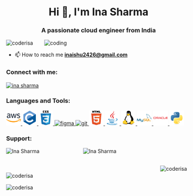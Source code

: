 <h1 align="center">Hi 👋, I'm Ina Sharma</h1>
<h3 align="center">A passionate cloud engineer from India</h3>
<img align="right" alt="coding"width="400"src="https://user-images.githubusercontent.com/59734313/157189039-c09b3e38-9f42-42c0-ab54-14f1574190a7.gif">

<p align="left"> <img src="https://komarev.com/ghpvc/?username=coderisa&label=Profile%20views&color=0e75b6&style=flat" alt="coderisa" /> </p>

- 📫 How to reach me **inaishu2426@gmail.com**

<h3 align="left">Connect with me:</h3>
<p align="left">
<a href="https://linkedin.com/in/ina sharma" target="blank"><img align="center" src="https://raw.githubusercontent.com/rahuldkjain/github-profile-readme-generator/master/src/images/icons/Social/linked-in-alt.svg" alt="ina sharma" height="30" width="40" /></a>
</p>

<h3 align="left">Languages and Tools:</h3>
<p align="left"> <a href="https://aws.amazon.com" target="_blank" rel="noreferrer"> <img src="https://raw.githubusercontent.com/devicons/devicon/master/icons/amazonwebservices/amazonwebservices-original-wordmark.svg" alt="aws" width="40" height="40"/> </a> <a href="https://www.cprogramming.com/" target="_blank" rel="noreferrer"> <img src="https://raw.githubusercontent.com/devicons/devicon/master/icons/c/c-original.svg" alt="c" width="40" height="40"/> </a> <a href="https://www.w3schools.com/css/" target="_blank" rel="noreferrer"> <img src="https://raw.githubusercontent.com/devicons/devicon/master/icons/css3/css3-original-wordmark.svg" alt="css3" width="40" height="40"/> </a> <a href="https://www.figma.com/" target="_blank" rel="noreferrer"> <img src="https://www.vectorlogo.zone/logos/figma/figma-icon.svg" alt="figma" width="40" height="40"/> </a> <a href="https://git-scm.com/" target="_blank" rel="noreferrer"> <img src="https://www.vectorlogo.zone/logos/git-scm/git-scm-icon.svg" alt="git" width="40" height="40"/> </a> <a href="https://www.w3.org/html/" target="_blank" rel="noreferrer"> <img src="https://raw.githubusercontent.com/devicons/devicon/master/icons/html5/html5-original-wordmark.svg" alt="html5" width="40" height="40"/> </a> <a href="https://www.java.com" target="_blank" rel="noreferrer"> <img src="https://raw.githubusercontent.com/devicons/devicon/master/icons/java/java-original.svg" alt="java" width="40" height="40"/> </a> <a href="https://www.linux.org/" target="_blank" rel="noreferrer"> <img src="https://raw.githubusercontent.com/devicons/devicon/master/icons/linux/linux-original.svg" alt="linux" width="40" height="40"/> </a> <a href="https://www.mysql.com/" target="_blank" rel="noreferrer"> <img src="https://raw.githubusercontent.com/devicons/devicon/master/icons/mysql/mysql-original-wordmark.svg" alt="mysql" width="40" height="40"/> </a> <a href="https://www.oracle.com/" target="_blank" rel="noreferrer"> <img src="https://raw.githubusercontent.com/devicons/devicon/master/icons/oracle/oracle-original.svg" alt="oracle" width="40" height="40"/> </a> <a href="https://www.python.org" target="_blank" rel="noreferrer"> <img src="https://raw.githubusercontent.com/devicons/devicon/master/icons/python/python-original.svg" alt="python" width="40" height="40"/> </a> </p>

<h3 align="left">Support:</h3>
<p><a href="https://www.buymeacoffee.com/Ina Sharma"> <img align="left" src="https://cdn.buymeacoffee.com/buttons/v2/default-yellow.png" height="50" width="210" alt="Ina Sharma" /></a><a href="https://ko-fi.com/Ina Sharma"> <img align="left" src="https://cdn.ko-fi.com/cdn/kofi3.png?v=3" height="50" width="210" alt="Ina Sharma" /></a></p><br><br>

<p><img align="left" src="https://github-readme-stats.vercel.app/api/top-langs?username=coderisa&show_icons=true&locale=en&layout=compact" alt="coderisa" /></p>

<p>&nbsp;<img align="center" src="https://github-readme-stats.vercel.app/api?username=coderisa&show_icons=true&locale=en" alt="coderisa" /></p>

<p><img align="center" src="https://github-readme-streak-stats.herokuapp.com/?user=coderisa&" alt="coderisa" /></p>
